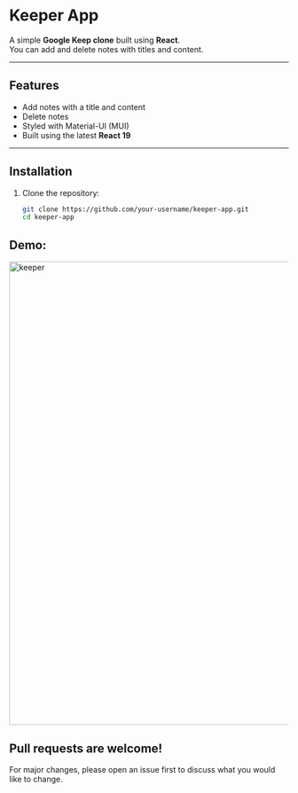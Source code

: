 # Keeper App

A simple **Google Keep clone** built using **React**.  
You can add and delete notes with titles and content.  

---

## Features
-  Add notes with a title and content  
-  Delete notes  
-  Styled with Material-UI (MUI)  
-  Built using the latest **React 19**  

---

## Installation

1. Clone the repository:
   ```bash
   git clone https://github.com/your-username/keeper-app.git
   cd keeper-app
## Demo:
   <img width="1918" height="836" alt="keeper" src="https://github.com/user-attachments/assets/40368aa5-c086-47b8-ae65-bc61617dd124" />

## Pull requests are welcome!
   For major changes, please open an issue first to discuss what you would like to change.
